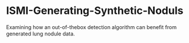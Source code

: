 # ISMI-Generating-Synthetic-Noduls
Examining how an out-of-thebox detection algorithm can beneﬁt from generated lung nodule data. 
